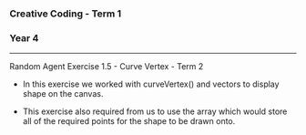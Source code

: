 ### Creative Coding - Term 1
### Year 4
---
Random Agent Exercise 1.5 - Curve Vertex  - Term 2

- In this exercise we worked with curveVertex() and vectors to display shape on the canvas.

- This exercise also required from us to use the array which would store all of the required points for the shape to be drawn onto.




```
